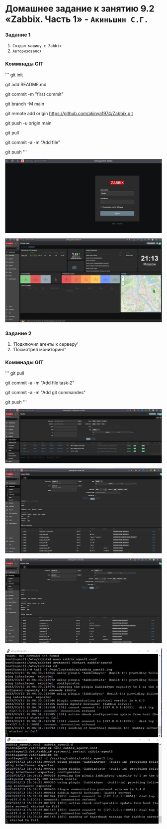 # Домашнее задание к занятию 9.2 «Zabbix. Часть 1» - `Акиньшин С.Г.`


### Задание 1

1. `Создал машину с Zabbix`
2. `Авторизовался`

### Коммнады GIT
'''
git init

git add README.md

git commit -m "first commit"

git branch -M main

git remote add origin https://github.com/akinya1974/Zabbix.git

git push -u origin main

 git pull

git commit -a -m "Add file"

git push
'''


![Вход](https://github.com/akinya1974/Zabbix/blob/main/jpg/Вход%20Zabbix.jpg)


![zabbix](https://github.com/akinya1974/Zabbix/blob/main/jpg/Zabbix.jpg)

### Задание 2

1. 'Подключил агенты к серверу'
2. 'Посмотрел мониторинг'

### Коммнады GIT
'''
git pull

git commit -a -m "Add file task-2"

git commit -a -m "Add git commandes"

git push
'''

![Подключил агенты](https://github.com/akinya1974/Zabbix/blob/main/jpg/Подключил%20Агенты.jpg)

![Агент1](https://github.com/akinya1974/Zabbix/blob/main/jpg/Данные%20Агент1.jpg)

![Агент2](https://github.com/akinya1974/Zabbix/blob/main/jpg/Данные%20Агент2.jpg)

![Логи](https://github.com/akinya1974/Zabbix/blob/main/jpg/Логи.jpg)



